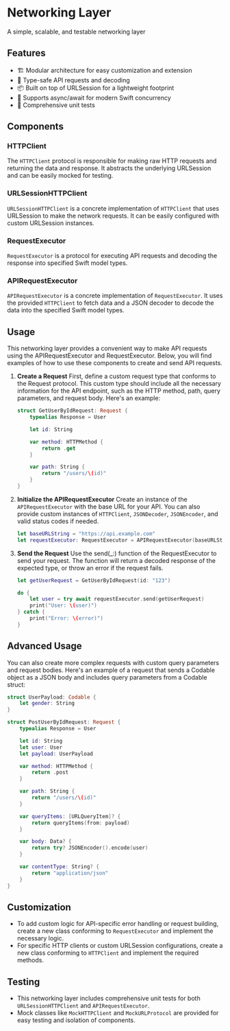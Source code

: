 # Networking Layer

A simple, scalable, and testable networking layer

## Features

- 🏗 Modular architecture for easy customization and extension
- 💪 Type-safe API requests and decoding
- 📦 Built on top of URLSession for a lightweight footprint
- 🚀 Supports async/await for modern Swift concurrency
- 🔧 Comprehensive unit tests

## Components

### HTTPClient

The `HTTPClient` protocol is responsible for making raw HTTP requests and returning the data and response. It abstracts the underlying URLSession and can be easily mocked for testing.

### URLSessionHTTPClient

`URLSessionHTTPClient` is a concrete implementation of `HTTPClient` that uses URLSession to make the network requests. It can be easily configured with custom URLSession instances.

### RequestExecutor

`RequestExecutor` is a protocol for executing API requests and decoding the response into specified Swift model types.

### APIRequestExecutor

`APIRequestExecutor` is a concrete implementation of `RequestExecutor`. It uses the provided `HTTPClient` to fetch data and a JSON decoder to decode the data into the specified Swift model types.

## Usage

This networking layer provides a convenient way to make API requests using the APIRequestExecutor and RequestExecutor. Below, you will find examples of how to use these components to create and send API requests.

1. **Create a Request**
   First, define a custom request type that conforms to the Request protocol. This custom type should include all the necessary information for the API endpoint, such as the HTTP method, path, query parameters, and request body. Here's an example:
   
   ```swift
   struct GetUserByIdRequest: Request {
       typealias Response = User
   
       let id: String
   
       var method: HTTPMethod {
           return .get
       }
   
       var path: String {
           return "/users/\(id)"
       }
   }
   ```

2. **Initialize the APIRequestExecutor**
   Create an instance of the `APIRequestExecutor` with the base URL for your API. You can also provide custom instances of `HTTPClient`, `JSONDecoder`, `JSONEncoder`, and valid status codes if needed.
   
   ```swift
   let baseURLString = "https://api.example.com"
   let requestExecutor: RequestExecutor = APIRequestExecutor(baseURLString: baseURLString)
   ```

3. **Send the Request**
   Use the send(_:) function of the RequestExecutor to send your request. The function will return a decoded response of the expected type, or throw an error if the request fails.
   
   ```swift
   let getUserRequest = GetUserByIdRequest(id: "123")
   
   do {
       let user = try await requestExecutor.send(getUserRequest)
       print("User: \(user)")
   } catch {
       print("Error: \(error)")
   }
   ```

## Advanced Usage

You can also create more complex requests with custom query parameters and request bodies. Here's an example of a request that sends a Codable object as a JSON body and includes query parameters from a Codable struct:

```swift
struct UserPayload: Codable {
    let gender: String
}

struct PostUserByIdRequest: Request {
    typealias Response = User

    let id: String
    let user: User
    let payload: UserPayload

    var method: HTTPMethod {
        return .post
    }

    var path: String {
        return "/users/\(id)"
    }

    var queryItems: [URLQueryItem]? {
        return queryItems(from: payload)
    }

    var body: Data? {
        return try? JSONEncoder().encode(user)
    }

    var contentType: String? {
        return "application/json"
    }
}
```

## Customization

- To add custom logic for API-specific error handling or request building, create a new class conforming to `RequestExecutor` and implement the necessary logic.
- For specific HTTP clients or custom URLSession configurations, create a new class conforming to `HTTPClient` and implement the required methods.

## Testing

- This networking layer includes comprehensive unit tests for both `URLSessionHTTPClient` and `APIRequestExecutor`.
- Mock classes like `MockHTTPClient` and `MockURLProtocol` are provided for easy testing and isolation of components.
